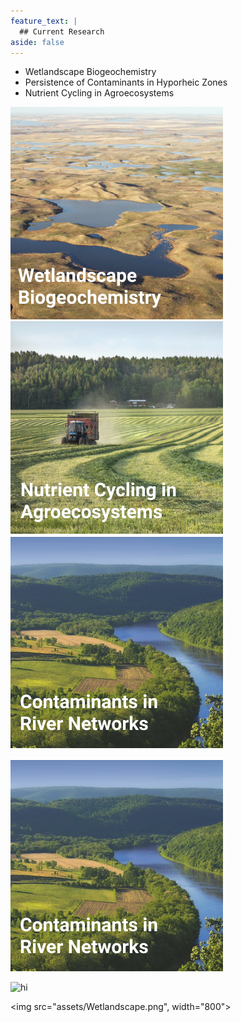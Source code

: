 ```yaml
---
feature_text: |
  ## Current Research
aside: false
---
```


* Wetlandscape Biogeochemistry
* Persistence of Contaminants in Hyporheic Zones
* Nutrient Cycling in Agroecosystems



![wetlandscape](assets/Wetlandscape.png)
![agroecosystems](assets/Agroecosystem.png)
![riverhypo](assets/RiverCont.png)


[![Foo](assets/RiverCont.png)](http://google.com.au/)



<img src="assets/RiverCont.jpg" alt="hi" class="inline"/>

<img src="assets/Wetlandscape.png", width="800">
